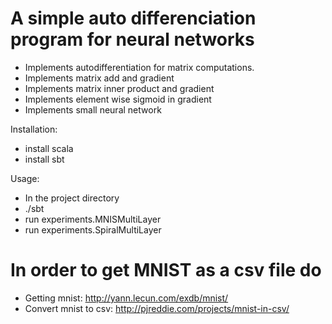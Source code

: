 A simple auto differenciation program for neural networks
======================
+ Implements autodifferentiation for matrix computations.
+ Implements matrix add and gradient
+ Implements matrix inner product and gradient
+ Implements element wise sigmoid in gradient
+ Implements small neural network

Installation:
+ install scala
+ install sbt

Usage:
+ In the project directory
+ ./sbt
+ run experiments.MNISMultiLayer
+ run experiments.SpiralMultiLayer

In order to get MNIST as a csv file do
=============
+ Getting mnist: http://yann.lecun.com/exdb/mnist/
+ Convert mnist to csv: http://pjreddie.com/projects/mnist-in-csv/
